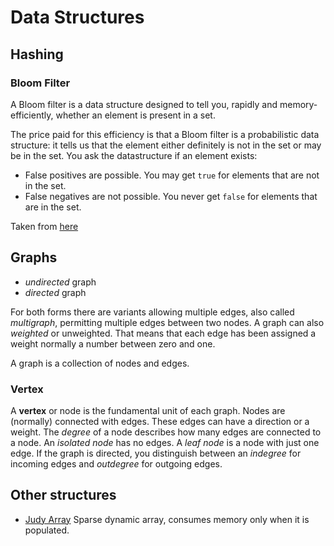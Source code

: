 # Data Structures #

## Hashing ##

### Bloom Filter ###

A Bloom filter is a data structure designed to tell you, rapidly and memory-efficiently, whether an element is present in a set.

The price paid for this efficiency is that a Bloom filter is a probabilistic data structure: it tells us that the element either definitely is not in the set or may be in the set.
You ask the datastructure if an element exists:
- False positives are possible. You may get `true` for elements that are not in the set.
- False negatives are not possible. You never get `false` for elements that are in the set.


Taken from [here](http://llimllib.github.com/bloomfilter-tutorial/)

## Graphs ##

*   _undirected_ graph
*   _directed_ graph

For both forms there are variants allowing multiple edges, also called _multigraph_, permitting multiple edges between two nodes. A graph can also _weighted_ or unweighted. That means that each edge has been assigned a weight normally a number between zero and one.

A graph is a collection of nodes and edges.

### Vertex ###

A **vertex** or node is the fundamental unit of each graph. Nodes are (normally) connected with edges. These edges can have a direction or a weight. The _degree_ of a node describes how many edges are connected to a node. An _isolated node_ has no edges. A _leaf node_ is a node with just one edge. If the graph is directed, you distinguish between an _indegree_ for incoming edges and _outdegree_ for outgoing edges.

## Other structures ##

- [Judy Array](http://judy.sourceforge.net/) Sparse dynamic array, consumes memory only when it is populated.
